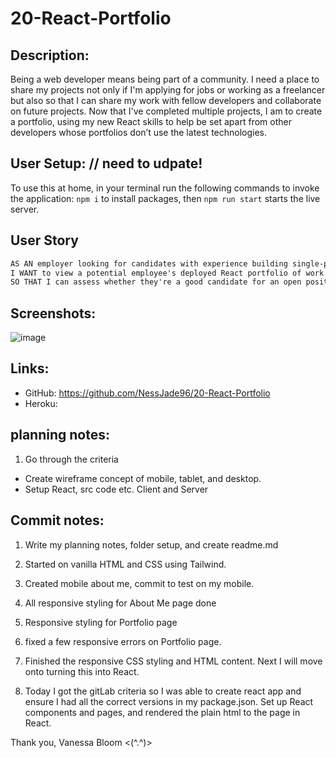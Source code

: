 # 20-React-Portfolio

## Description:

Being a web developer means being part of a community. I need a place to share my projects not only if I'm applying for jobs or working as a freelancer but also so that I can share my work with fellow developers and collaborate on future projects. Now that I've completed multiple projects, I am to create a portfolio, using my new React skills to help be set apart from other developers whose portfolios don’t use the latest technologies.

## User Setup: // need to udpate!

To use this at home, in your terminal run the following commands to invoke the application:
`npm i` to install packages,
then `npm run start` starts the live server.

## User Story

```md
AS AN employer looking for candidates with experience building single-page applications
I WANT to view a potential employee's deployed React portfolio of work samples
SO THAT I can assess whether they're a good candidate for an open position
```

## Screenshots:

![image](./assets/)

## Links:

- GitHub: https://github.com/NessJade96/20-React-Portfolio
- Heroku:

## planning notes:

1. Go through the criteria

- Create wireframe concept of mobile, tablet, and desktop.
- Setup React, src code etc. Client and Server

## Commit notes:

1. Write my planning notes, folder setup, and create readme.md

2. Started on vanilla HTML and CSS using Tailwind.

3. Created mobile about me, commit to test on my mobile.

4. All responsive styling for About Me page done

5. Responsive styling for Portfolio page

6. fixed a few responsive errors on Portfolio page.

7. Finished the responsive CSS styling and HTML content. Next I will move onto turning this into React.

8. Today I got the gitLab criteria so I was able to create react app and ensure I had all the correct versions in my package.json. Set up React components and pages, and rendered the plain html to the page in React.

Thank you, Vanessa Bloom <(^.^)>
